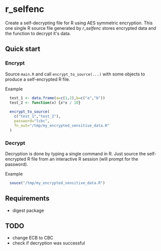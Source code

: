 # r_selfenc

Create a self-decrypting file for R using AES symmetric encryption. This one single R source file generated by _r_selfenc_ stores encrypted data and the function to decrypt it's data.  

## Quick start

### Encrypt

Source `main.R` and call `encrypt_to_source(...)` with some objects to produce a self-encrypted R file.

Example
```R
  test_1 <- data.frame(a=c(1,2),b=c("a","b"))
  test_2 <- function(x) {x*x / 10}
  
  encrypt_to_source(
    c("test_1","test_2"), 
    password="lcbc", 
    fn_out="/tmp/my_encrypted_sensitive_data.R"
  )
```

### Decrypt

Decryption is done by typing a single command in R. Just source the self-encrypted R file from an interactive R session (will prompt for the password).

Example
```R
  souce("/tmp/my_encrypted_sensitive_data.R")
```

## Requirements

 * digest package

## TODO

 * change ECB to CBC
 * check if decryption was successful
